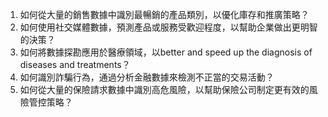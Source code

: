 

1. 如何從大量的銷售數據中識別最暢銷的產品類別，以優化庫存和推廣策略？
2. 如何使用社交媒體數據，預測產品或服務受歡迎程度，以幫助企業做出更明智的決策？
3. 如何將數據探勘應用於醫療領域，以better and speed up the diagnosis of diseases and treatments？
4. 如何識別詐騙行為，通過分析金融數據來檢測不正當的交易活動？
5. 如何從大量的保險請求數據中識別高危風險，以幫助保險公司制定更有效的風險管控策略？